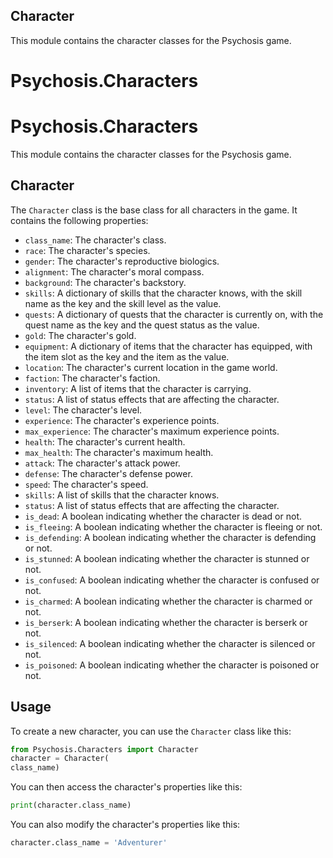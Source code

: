 ## Character
This module contains the character classes for the Psychosis game.
# Psychosis.Characters
# Psychosis.Characters
This module contains the character classes for the Psychosis game.
## Character
The `Character` class is the base class for all characters in the game. It contains the following properties:
- `class_name`: The character's class.
- `race`: The character's species.
- `gender`: The character's reproductive biologics.
- `alignment`: The character's moral compass.
- `background`: The character's backstory.
- `skills`: A dictionary of skills that the character knows, with the skill name as the key and the skill level as the value.
- `quests`: A dictionary of quests that the character is currently on, with the quest name as the key and the quest status as the value.
- `gold`: The character's gold.
- `equipment`: A dictionary of items that the character has equipped, with the item slot as the key and the item as the value.
- `location`: The character's current location in the game world.
- `faction`: The character's faction.
- `inventory`: A list of items that the character is carrying.
- `status`: A list of status effects that are affecting the character.
- `level`: The character's level.
- `experience`: The character's experience points.
- `max_experience`: The character's maximum experience points.
- `health`: The character's current health.
- `max_health`: The character's maximum health.
- `attack`: The character's attack power.
- `defense`: The character's defense power.
- `speed`: The character's speed.
- `skills`: A list of skills that the character knows.
- `status`: A list of status effects that are affecting the character.
- `is_dead`: A boolean indicating whether the character is dead or not.
- `is_fleeing`: A boolean indicating whether the character is fleeing or not.
- `is_defending`: A boolean indicating whether the character is defending or not.
- `is_stunned`: A boolean indicating whether the character is stunned or not.
- `is_confused`: A boolean indicating whether the character is confused or not.
- `is_charmed`: A boolean indicating whether the character is charmed or not.
- `is_berserk`: A boolean indicating whether the character is berserk or not.
- `is_silenced`: A boolean indicating whether the character is silenced or not.
- `is_poisoned`: A boolean indicating whether the character is poisoned or not.
## Usage
To create a new character, you can use the `Character` class like this:
```python
from Psychosis.Characters import Character
character = Character(
class_name)
```
You can then access the character's properties like this:
```python
print(character.class_name)
```
You can also modify the character's properties like this:
```python
character.class_name = 'Adventurer'
```